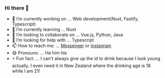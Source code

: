 ### Hi there 👋

- 🔭 I’m currently working on ... Web development(Nuxt, Fastify, Typescript) 
- 🌱 I’m currently learning ... Nuxt
- 👯 I’m looking to collaborate on ... Vue.js, Python, Java
- 🤔 I’m looking for help with ... Typescript
- 📫 How to reach me: ... [Messenger](https://www.facebook.com/ryosuke.okamae.1) or [Instagram](https://www.instagram.com/maeoka__/)
- 😄 Pronouns: ... He him his
- ⚡ Fun fact: ... I can't always give up the id to drink because I look young actually. I even need it in New Zealand where the drinking age is 18 while I am 21!

